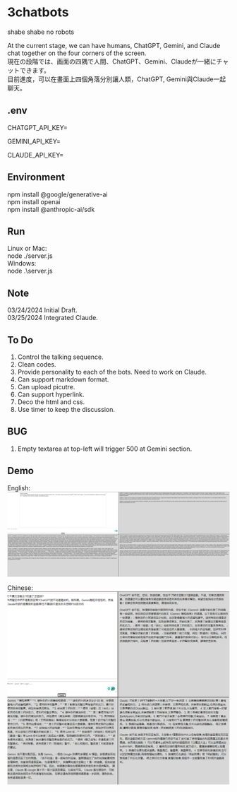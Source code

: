 # 3chatbots
 shabe shabe no robots

At the current stage, we can have humans, ChatGPT, Gemini, and Claude chat together on the four corners of the screen.  
現在の段階では、画面の四隅で人間、ChatGPT、Gemini、Claudeが一緒にチャットできます。  
目前進度，可以在畫面上四個角落分別讓人類，ChatGPT, Gemini與Claude一起聊天。



## .env
CHATGPT_API_KEY=  

GEMINI_API_KEY=  

CLAUDE_API_KEY=  



## Environment  
npm install @google/generative-ai  
npm install openai  
npm install @anthropic-ai/sdk  


## Run  
Linux or Mac:  
node ./server.js  
Windows:  
node .\server.js  
  
##  Note  
03/24/2024 Initial Draft.  
03/25/2024 Integrated Claude.  

## To Do  
1. Control the talking sequence.  
2. Clean codes.  
3. Provide personality to each of the bots. Need to work on Claude.    
4. Can support markdown format.  
5. Can upload picutre.  
6. Can support hyperlink.  
7. Deco the html and css.  
8. Use timer to keep the discussion.  


## BUG  
1. Empty textarea at top-left will trigger 500 at Gemini section.  




## Demo  
English:  
![Demo 1](https://github.com/Trina0224/3chatbots/blob/main/pics/Screenshot%202024-03-25%20223355.png)  

Chinese:    
![Demo 2](https://github.com/Trina0224/3chatbots/blob/main/pics/Screenshot%202024-03-26%20004357.png)
